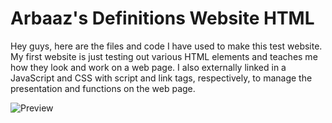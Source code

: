 # Arbaaz's Definitions Website HTML 

Hey guys, here are the files and code I have used to make this test website. My first website is just testing out various HTML elements and teaches me how they look and work on a web page. I also externally linked in a JavaScript and CSS with script and link tags, respectively, to manage the presentation and functions on the web page. 

![Preview](https://github.com/ArbaazPatwari/Web-Development/blob/main/First%20Website/thumbnail.png)
